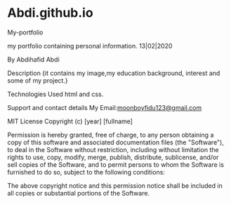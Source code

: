 # Abdi.github.io
My-portfolio

my portfolio containing personal information. 13|02|2020

By Abdihafid Abdi

Description
{it contains my image,my education background, interest and some of my project.}

Technologies Used
html and css.

Support and contact details
My Email:moonboyfidu123@gmail.com

MIT License
Copyright (c) [year] [fullname]

Permission is hereby granted, free of charge, to any person obtaining a copy
of this software and associated documentation files (the "Software"), to deal
in the Software without restriction, including without limitation the rights
to use, copy, modify, merge, publish, distribute, sublicense, and/or sell
copies of the Software, and to permit persons to whom the Software is
furnished to do so, subject to the following conditions:

The above copyright notice and this permission notice shall be included in all
copies or substantial portions of the Software.

